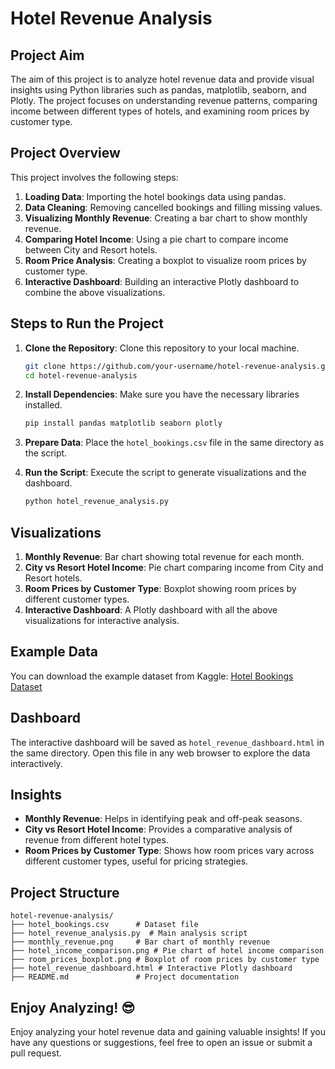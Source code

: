 # Hotel Revenue Analysis

## Project Aim

The aim of this project is to analyze hotel revenue data and provide visual insights using Python libraries such as pandas, matplotlib, seaborn, and Plotly. The project focuses on understanding revenue patterns, comparing income between different types of hotels, and examining room prices by customer type.

## Project Overview

This project involves the following steps:
1. **Loading Data**: Importing the hotel bookings data using pandas.
2. **Data Cleaning**: Removing cancelled bookings and filling missing values.
3. **Visualizing Monthly Revenue**: Creating a bar chart to show monthly revenue.
4. **Comparing Hotel Income**: Using a pie chart to compare income between City and Resort hotels.
5. **Room Price Analysis**: Creating a boxplot to visualize room prices by customer type.
6. **Interactive Dashboard**: Building an interactive Plotly dashboard to combine the above visualizations.

## Steps to Run the Project

1. **Clone the Repository**: Clone this repository to your local machine.
    ```bash
    git clone https://github.com/your-username/hotel-revenue-analysis.git
    cd hotel-revenue-analysis
    ```

2. **Install Dependencies**: Make sure you have the necessary libraries installed.
    ```bash
    pip install pandas matplotlib seaborn plotly
    ```

3. **Prepare Data**: Place the `hotel_bookings.csv` file in the same directory as the script.

4. **Run the Script**: Execute the script to generate visualizations and the dashboard.
    ```bash
    python hotel_revenue_analysis.py
    ```

## Visualizations

1. **Monthly Revenue**: Bar chart showing total revenue for each month.
2. **City vs Resort Hotel Income**: Pie chart comparing income from City and Resort hotels.
3. **Room Prices by Customer Type**: Boxplot showing room prices by different customer types.
4. **Interactive Dashboard**: A Plotly dashboard with all the above visualizations for interactive analysis.

## Example Data

You can download the example dataset from Kaggle: [Hotel Bookings Dataset](https://www.kaggle.com/jessemostipak/hotel-booking-demand)

## Dashboard

The interactive dashboard will be saved as `hotel_revenue_dashboard.html` in the same directory. Open this file in any web browser to explore the data interactively.

## Insights

- **Monthly Revenue**: Helps in identifying peak and off-peak seasons.
- **City vs Resort Hotel Income**: Provides a comparative analysis of revenue from different hotel types.
- **Room Prices by Customer Type**: Shows how room prices vary across different customer types, useful for pricing strategies.

## Project Structure

```plaintext
hotel-revenue-analysis/
├── hotel_bookings.csv      # Dataset file
├── hotel_revenue_analysis.py  # Main analysis script
├── monthly_revenue.png     # Bar chart of monthly revenue
├── hotel_income_comparison.png # Pie chart of hotel income comparison
├── room_prices_boxplot.png # Boxplot of room prices by customer type
├── hotel_revenue_dashboard.html # Interactive Plotly dashboard
├── README.md               # Project documentation
```

## Enjoy Analyzing! 😎

Enjoy analyzing your hotel revenue data and gaining valuable insights! If you have any questions or suggestions, feel free to open an issue or submit a pull request.

